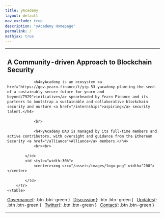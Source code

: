 ```yaml
---
title: yAcademy
layout: default
nav_exclude: true
description: "yAcademy Homepage"
permalink: /
mathjax: true
---
```


<style>
td, th {
   border: none!important;
}
</style>

<div>
    <table>
        <tr>
            <td style="text-align:left;vertical-align:middle;">
                <h2>A Community-driven Approach to Blockchain Security</h2>
                
                <h4>yAcademy is an ecosystem <a href="https://gov.yearn.finance/t/yip-53-yacademy-planting-the-seed-of-a-sustainably-secure-future-for-yearn-and-beyond/7929">initiative</a> spearheaded by Yearn Finance and its partners to bootstrap a sustainable and collaborative blockchain security and nurture <a href="/internships">aspiring</a> security talent.</h4>
                
                <br>
                
                <h4>yAcademy DAO is managed by its full-time members and active contributors, with oversight and guidance from the Ethereum Security <a href="/alliance">Alliance</a> members.</h4>
                <br><br>

            </td>
            <td style="width:30%">
                <center><img src="/assets/images/logo.png" width="200"></center>
                
            </td>
        </tr>  
    </table>
</div>
    
<span class="fs-2"> [Governance](https://gov.yearn.finance/c/projects/yacademy){: .btn .btn-green } </span> &nbsp;
<span class="fs-2"> [Discussion](https://discord.yearn.finance){: .btn .btn-green } </span> &nbsp;
<span class="fs-2"> [Updates](/internships){: .btn .btn-green } </span> &nbsp;
<span class="fs-2"> [Twitter](https://twitter.com/yacademyDAO){: .btn .btn-green } </span> &nbsp;
<span class="fs-2"> [Contact](mailto:yacademy@pm.me){: .btn .btn-green } </span> 